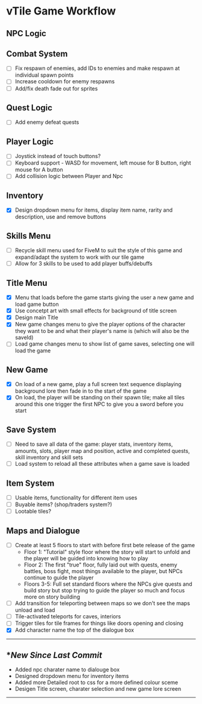 # vTile Game Workflow


## NPC Logic

## Combat System
- [ ] Fix respawn of enemies, add IDs to enemies and make respawn at individual spawn points
- [ ] Increase cooldown for enemy respawns
- [ ] Add/fix death fade out for sprites

## Quest Logic
- [ ] Add enemy defeat quests

## Player Logic
- [ ] Joystick instead of touch buttons?
- [ ] Keyboard support - WASD for movement, left mouse for B button, right mouse for A button
- [ ] Add collision logic between Player and Npc

## Inventory 
- [x] Design dropdown menu for items, display item name, rarity and description, use and remove buttons
      
## Skills Menu
- [ ] Recycle skill menu used for FiveM to suit the style of this game and expand/adapt the system to work with our tile game
- [ ] Allow for 3 skills to be used to add player buffs/debuffs

## Title Menu
- [x] Menu that loads before the game starts giving the user a new game and load game button
- [x] Use concetpt art with small effects for background of title screen
- [x] Design main Title
- [x] New game changes menu to give the player options of the character they want to be and what their player's name is (which will also be the saveId)
- [ ] Load game changes menu to show list of game saves, selecting one will load the game 

## New Game
- [x] On load of a new game, play a full screen text sequence displaying background lore then fade in to the start of the game
- [x] On load, the player will be standing on their spawn tile; make all tiles around this one trigger the first NPC to give you a sword before you start 

## Save System
- [ ] Need to save all data of the game: player stats, inventory items, amounts, slots, player map and position, active and completed quests, skill inventory and skill sets
- [ ] Load system to reload all these attributes when a game save is loaded

## Item System
- [ ] Usable items, functionality for different item uses 
- [ ] Buyable items? (shop/traders system?) 
- [ ] Lootable tiles?

## Maps and Dialogue
- [ ] Create at least 5 floors to start with before first bete release of the game 
    - Floor 1: "Tutorial" style floor where the story will start to unfold and the player will be guided into knowing how to play
    - Floor 2: The first "true" floor, fully laid out with quests, enemy battles, boss fight, most things available to the player, but NPCs continue to guide the player
    - Floors 3-5: Full set standard floors where the NPCs give quests and build story but stop trying to guide the player so much and focus more on story building
- [ ] Add transition for teleporting between maps so we don't see the maps unload and load 
- [ ] Tile-activated teleports for caves, interiors
- [ ] Trigger tiles for tile frames for things like doors opening and closing 
- [x] Add character name the top of the dialogue box

---

## **New Since Last Commit*

- Added npc charater name to dialouge box
- Designed dropdown menu for inventory items
- Added more Detailed root to css for a more defined colour sceme
- Desigen Title screen, charater selection and new game lore screen

---
